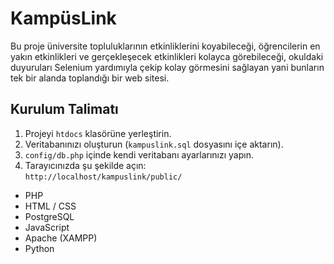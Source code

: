 # KampüsLink

Bu proje üniversite topluluklarının etkinliklerini koyabileceği, öğrencilerin en yakın etkinlikleri ve gerçekleşecek etkinlikleri kolayca görebileceği, 
okuldaki duyuruları Selenium yardımıyla çekip kolay görmesini sağlayan yani bunların tek bir alanda toplandığı bir web sitesi.

## Kurulum Talimatı

1. Projeyi `htdocs` klasörüne yerleştirin.
2. Veritabanınızı oluşturun (`kampuslink.sql` dosyasını içe aktarın).
3. `config/db.php` içinde kendi veritabanı ayarlarınızı yapın.
4. Tarayıcınızda şu şekilde açın:  
   `http://localhost/kampuslink/public/`

- PHP
- HTML / CSS
- PostgreSQL
- JavaScript
- Apache (XAMPP)
- Python
